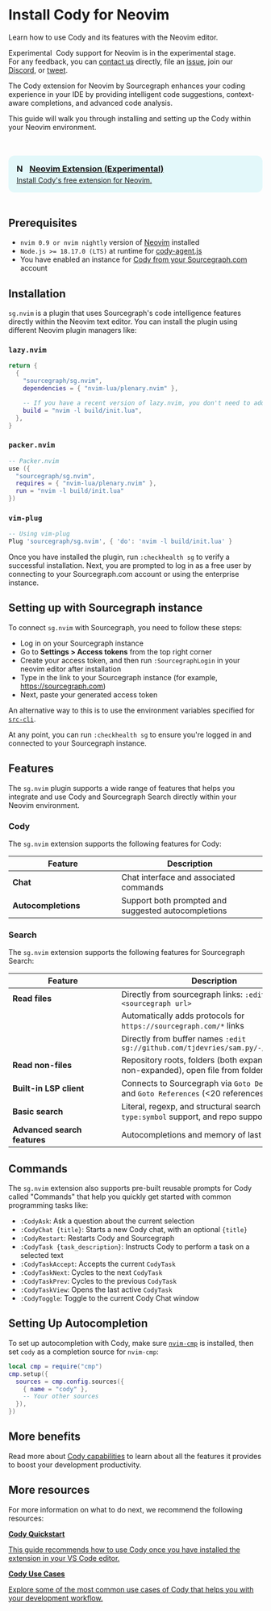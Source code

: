 <style>

  .markdown-body .cards {
  display: flex;
  align-items: stretch;
}

.markdown-body .cards .card {
  flex: 1;
  margin: 0.5em;
  color: var(--text-color);
  border-radius: 4px;
  border: 1px solid var(--sidebar-nav-active-bg);
  padding: 1.5rem;
  padding-top: 1.25rem;
}

.markdown-body .cards .card:hover {
  color: var(--link-color);
}

.markdown-body .cards .card span {
  color: var(--link-color);
  font-weight: bold;
}

.markdown-body .cards {
  display: flex;
  align-items: stretch;
}

.markdown-body .cards .card {
  flex: 1;
  margin: 0.5em;
  color: var(--text-color);
  border-radius: 4px;
  border: 1px solid var(--sidebar-nav-active-bg);
  padding: 1.5rem;
  padding-top: 1.25rem;
}

.markdown-body .cards .card:hover {
  color: var(--link-color);
}

.markdown-body .cards .card span {
  color: var(--link-color);
  font-weight: bold;
}

.limg {
  list-style: none;
  margin: 3rem 0 !important;
  padding: 0 !important;
}
.limg li {
  margin-bottom: 1rem;
  padding: 0 !important;
}

.limg li:last {
  margin-bottom: 0;
}

.limg a {
    display: flex;
    flex-direction: column;
    transition-property: all;
   transition-timing-function: cubic-bezier(0.4, 0, 0.2, 1);
     transition-duration: 350ms;
     border-radius: 0.75rem;
  padding-top: 1rem;
  padding-bottom: 1rem;

}

.limg a {
  padding-left: 1rem;
  padding-right: 1rem;
  background: rgb(113 220 232 / 19%);
}

.limg p {
  margin: 0rem;
}
.limg a img {
  width: 1rem;
}

.limg h3 {
  display:flex;
  gap: 0.6rem;
  margin-top: 0;
  margin-bottom: .25rem

}

th:first-child,
td:first-child {
   min-width: 200px;
}

.markdown-body table thead tr{
  border-top:0;
}

.markdown-body table th, .markdown-body table td {
    text-align: left;
    vertical-align: baseline;
    padding: 0.5714286em;
}

.markdown-body table tr:nth-child(2n) {
  background: unset;
}

.markdown-body table th, .markdown-body table td {
    border: none;
}

</style>

# Install Cody for Neovim

<p class="subtitle">Learn how to use Cody and its features with the Neovim editor.</p>

<aside class="experimental">
<p>
<span style="margin-right:0.25rem;" class="badge badge-experimental">Experimental</span> Cody support for Neovim is in the experimental stage.
<br />
For any feedback, you can <a href="https://sourcegraph.com/contact">contact us</a> directly, file an <a href="https://github.com/sourcegraph/cody/issues">issue</a>, join our <a href="https://discord.com/servers/sourcegraph-969688426372825169">Discord</a>, or <a href="https://twitter.com/sourcegraphcody">tweet</a>.
</p>
</aside>

The Cody extension for Neovim by Sourcegraph enhances your coding experience in your IDE by providing intelligent code suggestions, context-aware completions, and advanced code analysis.

This guide will walk you through installing and setting up the Cody within your Neovim environment.

<ul class="limg">
  <li>
    <a class="card text-left" target="_blank" href="https://github.com/sourcegraph/sg.nvim">
      <h3><img alt="Neovim" src="https://storage.googleapis.com/sourcegraph-assets/Docs/neovim-logo.png" />Neovim Extension (Experimental)</h3>
      <p>Install Cody's free extension for Neovim.</p>
    </a>
  </li>
  </ul>

## Prerequisites

- `nvim 0.9 or nvim nightly` version of <a href="https://github.com/neovim/neovim/wiki/Installing-Neovim" target="_blank">Neovim</a> installed
- `Node.js >= 18.17.0 (LTS)` at runtime for [cody-agent.js](https://github.com/sourcegraph/cody)
- You have enabled an instance for [Cody from your Sourcegraph.com](cody-with-sourcegraph.md) account

## Installation

`sg.nvim` is a plugin that uses Sourcegraph's code intelligence features directly within the Neovim text editor. You can install the plugin using different Neovim plugin managers like:

### `lazy.nvim`

```lua
return {
  {
    "sourcegraph/sg.nvim",
    dependencies = { "nvim-lua/plenary.nvim" },

    -- If you have a recent version of lazy.nvim, you don't need to add this!
    build = "nvim -l build/init.lua",
  },
}
```

### `packer.nvim`

```lua
-- Packer.nvim
use ({ 
  "sourcegraph/sg.nvim", 
  requires = { "nvim-lua/plenary.nvim" },
  run = "nvim -l build/init.lua"
})
```

### `vim-plug`

```lua
-- Using vim-plug
Plug 'sourcegraph/sg.nvim', { 'do': 'nvim -l build/init.lua' }
```

Once you have installed the plugin, run `:checkhealth sg` to verify a successful installation. Next, you are prompted to log in as a free user by connecting to your Sourcegraph.com account or using the enterprise instance.

## Setting up with Sourcegraph instance

To connect `sg.nvim` with Sourcegraph, you need to follow these steps:

- Log in on your Sourcegraph instance
- Go to **Settings > Access tokens** from the top right corner
- Create your access token, and then run `:SourcegraphLogin` in your neovim editor after installation
- Type in the link to your Sourcegraph instance (for example, https://sourcegraph.com)
- Next, paste your generated access token

An alternative way to this is to use the environment variables specified for [`src-cli`](https://github.com/sourcegraph/src-cli#log-into-your-sourcegraph-instance).

At any point, you can run `:checkhealth sg` to ensure you're logged in and connected to your Sourcegraph instance.

## Features

The `sg.nvim` plugin supports a wide range of features that helps you integrate and use Cody and Sourcegraph Search directly within your Neovim environment.

### Cody

The `sg.nvim` extension supports the following features for Cody:

|     **Feature**     |                                                                                         **Description**                                                                                         |
| --------------- | ------------------------------------------------------------------------------------------------------------------------------------------------------------------------------------------- |
| **Chat**    | Chat interface and associated commands|
| **Autocompletions**    | Support both prompted and suggested autocompletions|

### Search

The `sg.nvim` extension supports the following features for Sourcegraph Search:

|     **Feature**     |                                                                                         **Description**                                                                                         |
| --------------- | ------------------------------------------------------------------------------------------------------------------------------------------------------------------------------------------- |
| **Read files**    | Directly from sourcegraph links: `:edit <sourcegraph url>`|
|     | Automatically adds protocols for `https://sourcegraph.com/*` links|
|     | Directly from buffer names `:edit sg://github.com/tjdevries/sam.py/-/src/sam.py`|
|   **Read non-files**  | Repository roots, folders (both expanded and non-expanded), open file from folder|
|   **Built-in LSP client**  | Connects to Sourcegraph via `Goto Definition` and `Goto References` (<20 references)|
|   **Basic search**  | Literal, regexp, and structural search support, `type:symbol` support, and repo support|
|   **Advanced search features**  | Autocompletions and memory of last searches |

## Commands

The `sg.nvim` extension also supports pre-built reusable prompts for Cody called "Commands" that help you quickly get started with common programming tasks like:

- `:CodyAsk`: Ask a question about the current selection
- `:CodyChat {title}`: Starts a new Cody chat, with an optional `{title}`
- `:CodyRestart`: Restarts Cody and Sourcegraph
- `:CodyTask {task_description}`: Instructs Cody to perform a task on a selected text
- `:CodyTaskAccept`: Accepts the current `CodyTask`
- `:CodyTaskNext`: Cycles to the next `CodyTask`
- `:CodyTaskPrev`: Cycles to the previous `CodyTask`
- `:CodyTaskView`: Opens the last active `CodyTask`
- `:CodyToggle`: Toggle to the current Cody Chat window

## Setting Up Autocompletion

To set up autocompletion with Cody, make sure [`nvim-cmp`](https://github.com/hrsh7th/nvim-cmp) is installed, then set `cody` as a completion source for `nvim-cmp`:

```lua
local cmp = require("cmp")
cmp.setup({
  sources = cmp.config.sources({
    { name = "cody" },
    -- Your other sources
  }),
})
```

## More benefits

Read more about [Cody capabilities](./../capabilities.md) to learn about all the features it provides to boost your development productivity.

## More resources

For more information on what to do next, we recommend the following resources:

<div class="cards">
  <a class="card text-left" href="./../quickstart"><b>Cody Quickstart</b><p>This guide recommends how to use Cody once you have installed the extension in your VS Code editor.</p></a>
  <a class="card text-left" href="./../use-cases/generate-unit-tests"><b>Cody Use Cases</b><p>Explore some of the most common use cases of Cody that helps you with your development workflow.</p></a>
</div>
